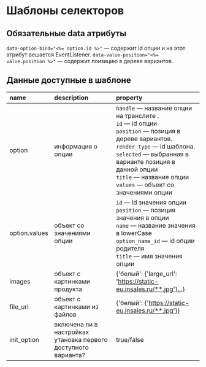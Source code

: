 # Шаблоны селекторов

## Обязательные data атрибуты

`data-option-bind="<%= option.id %>"` — содержит id опции и на этот атрибут вешается EventListener.
`data-value-position="<%= value.position %>"` — содержит поизицию в дереве вариантов.

## Данные доступные в шаблоне

name      | description | property
:-------- |:----------- | :-------
option  | информация о опции  | `handle` — название опции на транслите \. <br> `id` — id опции <br> `position` — позиция в дереве вариантов.<br> `render_type` — id шаблона. <br> `selected` — выбранная в варианте позиция в данной опции <br> `title` — название опции <br> `values` — объект со значениями опции
option.values     | объект со значениями опции | `id` — id значения опции <br> `position` — позиция значения в опции <br> `name` — название значения в lowerCase <br> `option_name_id` — id опции родителя <br> `title` — имя значения опции
images      | объект с картинками продукта | {'белый': {'large_url': 'https://static-eu.insales.ru/**.jpg'}...}
file_url    | объект с картинками из файлов | {'белый': {'https://static-eu.insales.ru/**.jpg'}}
init_option | включена ли в настройках утановка первого доступного варианта? | true/false